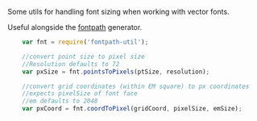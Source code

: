 Some utils for handling font sizing when working with vector fonts.

Useful alongside the [fontpath](https://github.com/mattdesl/fontpath) generator.

```js
	var fnt = require('fontpath-util');

	//convert point size to pixel size
	//Resolution defaults to 72
	var pxSize = fnt.pointsToPixels(ptSize, resolution);

	//convert grid coordinates (within EM square) to px coordinates
	//expects pixelSize of font face
	//em defaults to 2048
	var pxCoord = fnt.coordToPixel(gridCoord, pixelSize, emSize);
```